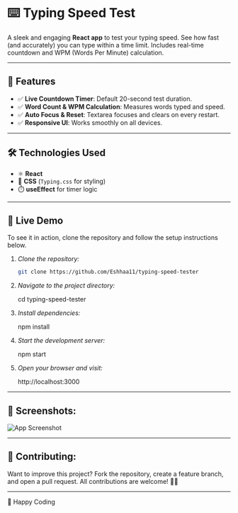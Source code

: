 # ⌨️ Typing Speed Test

A sleek and engaging **React app** to test your typing speed. See how fast (and accurately) you can type within a time limit. Includes real-time countdown and WPM (Words Per Minute) calculation.

---

## 📌 Features
- ✅ **Live Countdown Timer**: Default 20-second test duration.
- ✅ **Word Count & WPM Calculation**: Measures words typed and speed.
- ✅ **Auto Focus & Reset**: Textarea focuses and clears on every restart.
- ✅ **Responsive UI**: Works smoothly on all devices.

---

## 🛠️ Technologies Used
- ⚛️ **React**
- 🎨 **CSS** (`Typing.css` for styling)
- ⏱️ **useEffect** for timer logic

---
## 🚀 Live Demo
To see it in action, clone the repository and follow the setup instructions below.

1. *Clone the repository:*

   ```bash
   git clone https://github.com/Eshhaa11/typing-speed-tester

2. *Navigate to the project directory:*

   cd typing-speed-tester

3. *Install dependencies:*

   npm install

4. *Start the development server:*

   npm start

5. *Open your browser and visit:*

   http://localhost:3000

---

 ## 🎨 Screenshots:
 ![App Screenshot](src/assets/image.png)


 ---

 ## 🤝 Contributing:
 Want to improve this project? Fork the repository, create a feature branch, and open a pull request. All contributions are welcome! 🚀✨
 
 ---

 🎉 Happy Coding
